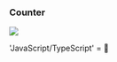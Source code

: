 ### Counter
<p>
  <img src="https://moe.neara.cyou/get/@:neara27?theme=rule34"></a>
</p>
'JavaScript/TypeScript' = 🤔

<!---
neara27/neara27 is a ✨ special ✨ repository because its `README.md` (this file) appears on your GitHub profile.
You can click the Preview link to take a look at your changes.
--->
